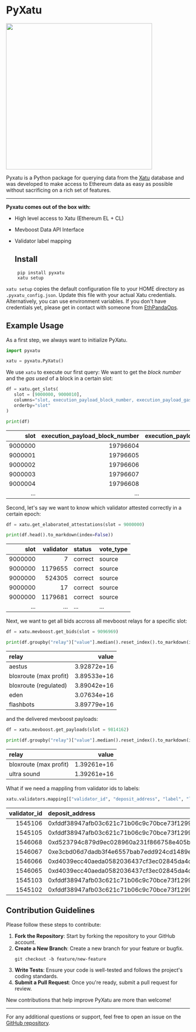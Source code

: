 # PyXatu

<img src="https://github.com/nerolation/pyxatu/blob/main/logo/pyxatu.png?raw=true" width="400">



Pyxatu is a Python package for querying data from the [Xatu](https://ethpandaops.io/data/xatu/schema/) database and was developed to make access to Ethereum data as easy as possible without sacrificing on a rich set of features.

---

**Pyxatu comes out of the box with:**
* High level access to Xatu (Ethereum EL + CL)
* Mevboost Data API Interface
* Validator label mapping

  ## Install

  ```console
   pip install pyxatu
   xatu setup
   ```


`xatu setup` copies the default configuration file to your HOME directory as `.pyxatu_config.json`. Update this file with your actual Xatu credentials. Alternatively, you can use environment variables.
If you don't have credentials yet, please get in contact with someone from [EthPandaOps](https://ethpandaops.io/).

## Example Usage


As a first step, we always want to initialize PyXatu. 
   ```python
   import pyxatu

   xatu = pyxatu.PyXatu()
   ```

We use `xatu` to execute our first query: We want to get the *block number* and the *gas used* of a block in a certain slot:

   ```python
   df = xatu.get_slots(
      slot = [9000000, 9000010],
      columns="slot, execution_payload_block_number, execution_payload_gas_used",
      orderby="slot"
   )

   print(df)
   ```

|    slot |   execution_payload_block_number |   execution_payload_gas_used |
|--------:|---------------------------------:|-----------------------------:|
| 9000000 |                         19796604 |                     18026681 |
| 9000001 |                         19796605 |                     13920219 |
| 9000002 |                         19796606 |                     12498513 |
| 9000003 |                         19796607 |                      2914192 |
| 9000004 |                         19796608 |                     29996743 |
| ...     |                         ...      |                     ...      |



Second, let's say we want to know which validator attested correctly in a certain epoch:

   ```python
   df = xatu.get_elaborated_attestations(slot = 9000000)

   print(df.head().to_markdown(index=False))
   ```


|    slot |   validator | status   | vote_type   |
|--------:|------------:|:---------|:------------|
| 9000000 |           7 | correct  | source      |
| 9000000 |     1179655 | correct  | source      |
| 9000000 |      524305 | correct  | source      |
| 9000000 |          17 | correct  | source      |
| 9000000 |     1179681 | correct  | source      |
| ...     |         ... | ...      | ...         |


Next, we want to get all bids accross all mevboost relays for a specific slot:


```python
df = xatu.mevboost.get_bids(slot = 9096969)

print(df.groupby("relay")["value"].median().reset_index().to_markdown(index=False))
```


| relay                  |       value |
|:-----------------------|------------:|
| aestus                 | 3.92872e+16 |
| bloxroute (max profit) | 3.89533e+16 |
| bloxroute (regulated)  | 3.89042e+16 |
| eden                   | 3.07634e+16 |
| flashbots              | 3.89779e+16 |


and the delivered mevboost payloads:

```python
df = xatu.mevboost.get_payloads(slot = 9814162)

print(df.groupby("relay")["value"].median().reset_index().to_markdown(index=False))
```

| relay                  |       value |
|:-----------------------|------------:|
| bloxroute (max profit) | 1.39261e+16 |
| ultra sound            | 1.39261e+16 |


What if we need a mappling from validator ids to labels:

```python
xatu.validators.mapping[["validator_id", "deposit_address", "label", "lido_node_operator"]]
```

|   validator_id | deposit_address                            | label   | lido_node_operator   |
|---------------:|:-------------------------------------------|:--------|:---------------------|
|        1545106 | 0xfddf38947afb03c621c71b06c9c70bce73f12999 | lido    | Develp GmbH          |
|        1545105 | 0xfddf38947afb03c621c71b06c9c70bce73f12999 | lido    | Develp GmbH          |
|        1546068 | 0xd523794c879d9ec028960a231f866758e405be34 | everstake |                      |
|        1546067 | 0xe3cbd06d7dadb3f4e6557bab7edd924cd1489e8f | mantle    |                      |
|        1546066 | 0xd4039ecc40aeda0582036437cf3ec02845da4c13 | kraken    |                      |
|        1546065 | 0xd4039ecc40aeda0582036437cf3ec02845da4c13 | kraken    |                      |
|        1545103 | 0xfddf38947afb03c621c71b06c9c70bce73f12999 | lido    | Launchnodes          |
|        1545102 | 0xfddf38947afb03c621c71b06c9c70bce73f12999 | lido    | Launchnodes          |


## Contribution Guidelines

Please follow these steps to contribute:

1. **Fork the Repository**: Start by forking the repository to your GitHub account.
2. **Create a New Branch**: Create a new branch for your feature or bugfix.
   ```
   git checkout -b feature/new-feature
   ```
3. **Write Tests**: Ensure your code is well-tested and follows the project's coding standards.
4. **Submit a Pull Request**: Once you're ready, submit a pull request for review.


New contributions that help improve PyXatu are more than welcome!

---

For any additional questions or support, feel free to open an issue on the [GitHub repository](https://github.com/nerolation/pyxatu).
